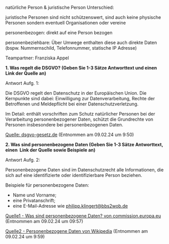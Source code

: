 

natürliche Person & juristische Person Unterschied:

juristische Personen sind nicht schützenswert, sind auch keine physische Personen sondern eventuell Organisationen oder vereine

personenbezogen: direkt auf eine Person bezogen

personenbeziehbare: Über Umwege enthalten diese auch direkte Daten (bspw. Nummernschild, Telefonnummer, statische IP Adresse)

Teampartner: Franziska Appel

**1. Was regelt die DSGVO? (Geben Sie 1-3 Sätze Antworttext und einen Link der Quelle an)**

Antwort Aufg. 1:

Die DSGVO regelt den Datenschutz in der Europäischen Union. Die Kernpunkte sind dabei: Einwilligung zur Datenverarbeitung, Rechte der Betroffenen und Meldepflicht bei einer Datenschutzverletzung. 

Im Detail: enthält vorschriften zum Schutz natürlicher Personen bei der Verarbeitung personenbezogener Daten, schützt die Grundrechte von Personen insbesondere bei personenbezogenen Daten.

[Quelle: dsgvo-gesetz.de](https://dsgvo-gesetz.de/art-1-dsgvo/) (Entnommen am 09.02.24 um 9:50)

**2. Was sind personenbezogene Daten (Geben Sie 1-3 Sätze Antworttext, einen  Link der Quelle sowie Beispiele an)**

Antwort Aufg. 2:

Personenbezogene Daten sind im Datenschutzrecht alle Informationen, die sich auf eine identifizierte oder identifizierbare Person beziehen.

Beispiele für personenbezogene Daten:

- Name und Vorname;
- eine Privatanschrift;
- eine E-Mail-Adresse wie philipp.klingert@bbs2wob.de

[Quelle1 - Was sind personenbezogene Daten? von commission.europa.eu](https://commission.europa.eu/law/law-topic/data-protection/reform/what-personal-data_de#antwort) (Entnommen am 09.02.24 um 09:57)

[Quelle2 - Personenbezogene Daten von Wikipedia](https://de.wikipedia.org/wiki/Personenbezogene_Daten) (Entnommen am 09.02.24 um 9:59)


